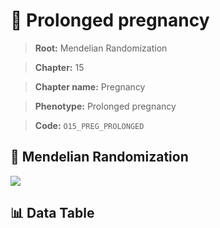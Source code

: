 # 🧪 Prolonged pregnancy

> **Root:** Mendelian Randomization

> **Chapter:** 15  

> **Chapter name:** Pregnancy

> **Phenotype:** Prolonged pregnancy  

> **Code:** `O15_PREG_PROLONGED`

## 🧬 Mendelian Randomization  

<img src="/MR/Figures/Forward/O15_PREG_PROLONGED.png"/>

## 📊 Data Table

<CsvTableMRF src="/MR/Data/Forward/O15_PREG_PROLONGED.csv"/>
